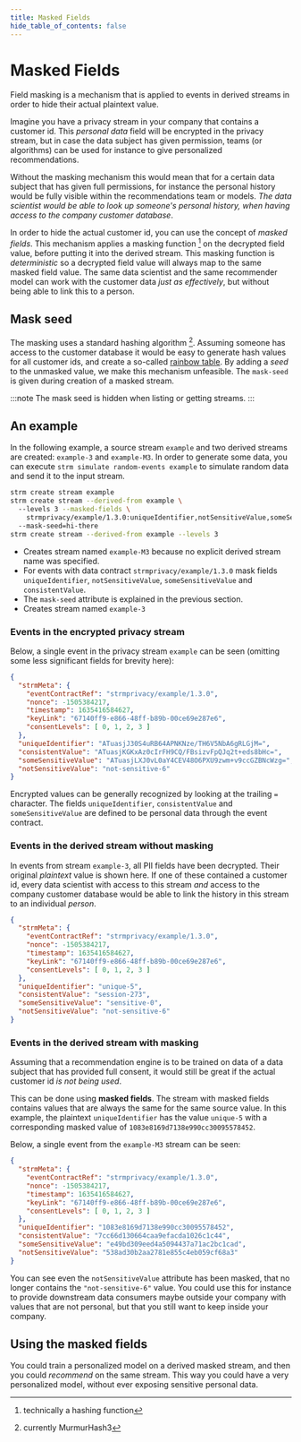 ```yaml
---
title: Masked Fields
hide_table_of_contents: false
---
```


# Masked Fields

Field masking is a mechanism that is applied to events in derived
streams in order to hide their actual plaintext value.

Imagine you have a privacy stream in your company that contains a
customer id. This *personal data* field will be encrypted in the privacy
stream, but in case the data subject has given permission,
teams (or algorithms) can be used for instance to give personalized
recommendations.

Without the masking mechanism this would mean that for a certain
data subject that has given full permissions, for instance the personal
history would be fully visible within the recommendations team or
models. *The data scientist would be able to look up someone's personal
history, when having access to the company customer database*.

In order to hide the actual customer id, you can use the concept of *masked fields*.
This mechanism applies a masking function [^1] on the
decrypted field value, before putting it into the derived stream. This
masking function is *deterministic* so a decrypted field value will
always map to the same masked field value. The same data scientist and
the same recommender model can work with the customer data *just as
effectively*, but without being able to link this to a person.

## Mask seed

The masking uses a standard hashing algorithm [^2]. Assuming someone has
access to the customer database it would be easy to generate hash values
for all customer ids, and create a so-called [rainbow
table](https://en.wikipedia.org/wiki/Rainbow_table). By adding a *seed*
to the unmasked value, we make this mechanism unfeasible. The
`mask-seed` is given during creation of a masked stream.

:::note
The mask seed is hidden when listing or getting streams.
:::

## An example

In the following example, a source stream `example` and two derived streams are created:
`example-3` and `example-M3`. In order to generate some data, you can execute
`strm simulate random-events example` to simulate random data and send it to the input stream.

```bash showLineNumbers
strm create stream example
strm create stream --derived-from example \ 
  --levels 3 --masked-fields \
    strmprivacy/example/1.3.0:uniqueIdentifier,notSensitiveValue,someSensitiveValue,consistentValue 
  --mask-seed=hi-there 
strm create stream --derived-from example --levels 3 
```

-   Creates stream named `example-M3` because no
    explicit derived stream name was specified.
-   For events with data contract `strmprivacy/example/1.3.0` mask fields
    `uniqueIdentifier`, `notSensitiveValue`, `someSensitiveValue` and
    `consistentValue`.
-   The `mask-seed` attribute is explained in the previous section.
-   Creates stream named `example-3`

### Events in the encrypted privacy stream

Below, a single event in the privacy stream `example` can be seen (omitting some less significant fields for brevity here):

```json showLineNumbers
{
  "strmMeta": {
    "eventContractRef": "strmprivacy/example/1.3.0",
    "nonce": -1505384217,
    "timestamp": 1635416584627,
    "keyLink": "67140ff9-e866-48ff-b89b-00ce69e287e6",
    "consentLevels": [ 0, 1, 2, 3 ]
  },
  "uniqueIdentifier": "ATuasjJ30S4uRB64APNKNze/TH6V5NbA6gRLGjM=",
  "consistentValue": "ATuasjKGKxAz0cIrFH9CQ/FBsizvFpQJq2t+eds8bHc=",
  "someSensitiveValue": "ATuasjLXJ0vL0aY4CEV48O6PXU9zwm+v9ccGZBNcWzg=",
  "notSensitiveValue": "not-sensitive-6"
}
```

Encrypted values can be generally recognized by looking at the
trailing `=` character. The fields `uniqueIdentifier`, `consistentValue`
and `someSensitiveValue` are defined to be personal data through the
event contract.

### Events in the derived stream without masking

In events from stream `example-3`, all PII fields
have been decrypted. Their original *plaintext* value is shown here. If one of
these contained a customer id, every data scientist with access to this
stream *and* access to the company customer database would be able to
link the history in this stream to an individual *person*.

```json showLineNumbers
{
  "strmMeta": {
    "eventContractRef": "strmprivacy/example/1.3.0",
    "nonce": -1505384217,
    "timestamp": 1635416584627,
    "keyLink": "67140ff9-e866-48ff-b89b-00ce69e287e6",
    "consentLevels": [ 0, 1, 2, 3 ]
  },
  "uniqueIdentifier": "unique-5", 
  "consistentValue": "session-273",
  "someSensitiveValue": "sensitive-0",
  "notSensitiveValue": "not-sensitive-6"
}
```

### Events in the derived stream **with** masking

Assuming that a recommendation engine is to be trained on data of a data subject
that has provided full consent, it would still be great if the actual customer id *is
not being used*.

This can be done using **masked fields**. The stream with masked fields
contains values that are always the same for the same source value. In
this example, the plaintext `uniqueIdentifier` has the value `unique-5`
with a corresponding masked value of `1083e8169d7138e990cc30095578452`.

Below, a single event from the `example-M3` stream can be seen:

```json showLineNumbers
{
  "strmMeta": {
    "eventContractRef": "strmprivacy/example/1.3.0",
    "nonce": -1505384217,
    "timestamp": 1635416584627,
    "keyLink": "67140ff9-e866-48ff-b89b-00ce69e287e6",
    "consentLevels": [ 0, 1, 2, 3 ]
  },
  "uniqueIdentifier": "1083e8169d7138e990cc30095578452",
  "consistentValue": "7cc66d130664caa9efacda1026c1c44",
  "someSensitiveValue": "e49bd309eed4a5094437a71ac2bc1cad",
  "notSensitiveValue": "538ad30b2aa2781e855c4eb059cf68a3"
}
```

You can see even the `notSensitiveValue` attribute has been masked, that no
longer contains the `"not-sensitive-6"` value. You could use this for
instance to provide downstream data consumers maybe outside your
company with values that are not personal, but that you still want to
keep inside your company.

## Using the masked fields

You could train a personalized model on a derived masked stream, and
then you could *recommend* on the same stream. This way you could have a
very personalized model, without ever exposing sensitive personal data.

[^1]: technically a hashing function
[^2]: currently MurmurHash3
